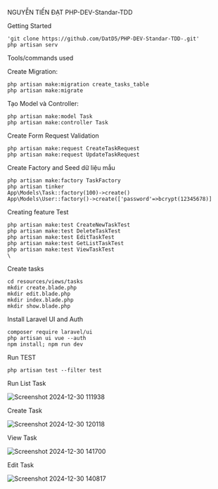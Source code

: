 NGUYỄN TIẾN ĐẠT
PHP-DEV-Standar-TDD


Getting Started

    'git clone https://github.com/DatD5/PHP-DEV-Standar-TDD-.git'
    php artisan serv

Tools/commands used

Create Migration:

    php artisan make:migration create_tasks_table
    php artisan make:migrate
    
Tạo Model và Controller:

    php artisan make:model Task
    php artisan make:controller Task

Create Form Request Validation

    php artisan make:request CreateTaskRequest
    php artisan make:request UpdateTaskRequest

Create Factory and Seed dữ liệu mẫu

    php artisan make:factory TaskFactory
    php artisan tinker
    App\Models\Task::factory(100)->create()
    App\Models\User::factory()->create(['password'=>bcrypt(12345678)]
    
Creating feature Test

    php artisan make:test CreateNewTaskTest
    php artisan make:test DeleteTaskTest
    php artisan make:test EditTaskTest
    php artisan make:test GetListTaskTest
    php artisan make:test ViewTaskTest
    \
Create tasks

    cd resources/views/tasks
    mkdir create.blade.php
    mkdir edit.blade.php
    mkdir index.blade.php
    mkdir show.blade.php
Install Laravel UI and Auth

    composer require laravel/ui
    php artisan ui vue --auth
    npm install; npm run dev
    
Run TEST

    php artisan test --filter test

Run
List Task

![Screenshot 2024-12-30 111938](https://github.com/user-attachments/assets/be436ce2-2c25-4680-bfd1-edd5f50131a3)



Create Task

![Screenshot 2024-12-30 120118](https://github.com/user-attachments/assets/c5581f06-6932-41d5-b733-0a4ee1b38f24)

View Task

![Screenshot 2024-12-30 141700](https://github.com/user-attachments/assets/f2615119-1dd2-4dee-88af-cddc3ad3dae9)


Edit Task

![Screenshot 2024-12-30 140817](https://github.com/user-attachments/assets/e03eddab-5d06-403b-b4a8-26c37d472dec)

